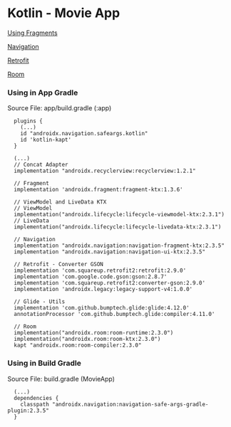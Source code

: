 # Kotlin - Movie App

[Using Fragments](https://developer.android.com/jetpack/androidx/releases/fragment)

[Navigation](https://developer.android.com/guide/navigation/navigation-getting-started)

[Retrofit](https://square.github.io/retrofit/)

[Room](https://developer.android.com/training/data-storage/room)

### Using in App Gradle

Source File: app/build.gradle (:app)

```shell script
  plugins {
    (...)
    id "androidx.navigation.safeargs.kotlin"
    id 'kotlin-kapt'
  }

  (...)
  // Concat Adapter
  implementation "androidx.recyclerview:recyclerview:1.2.1"

  // Fragment
  implementation 'androidx.fragment:fragment-ktx:1.3.6'

  // ViewModel and LiveData KTX
  // ViewModel
  implementation("androidx.lifecycle:lifecycle-viewmodel-ktx:2.3.1")
  // LiveData
  implementation("androidx.lifecycle:lifecycle-livedata-ktx:2.3.1")

  // Navigation
  implementation "androidx.navigation:navigation-fragment-ktx:2.3.5"
  implementation "androidx.navigation:navigation-ui-ktx:2.3.5"

  // Retrofit - Converter GSON
  implementation 'com.squareup.retrofit2:retrofit:2.9.0'
  implementation 'com.google.code.gson:gson:2.8.7'
  implementation 'com.squareup.retrofit2:converter-gson:2.9.0'
  implementation 'androidx.legacy:legacy-support-v4:1.0.0'

  // Glide - Utils
  implementation 'com.github.bumptech.glide:glide:4.12.0'
  annotationProcessor 'com.github.bumptech.glide:compiler:4.11.0'

  // Room
  implementation("androidx.room:room-runtime:2.3.0")
  implementation("androidx.room:room-ktx:2.3.0")
  kapt "androidx.room:room-compiler:2.3.0"

```

### Using in Build Gradle

Source File: build.gradle (MovieApp)

```shell script
  (...)
  dependencies {
    classpath "androidx.navigation:navigation-safe-args-gradle-plugin:2.3.5"
  }
```

